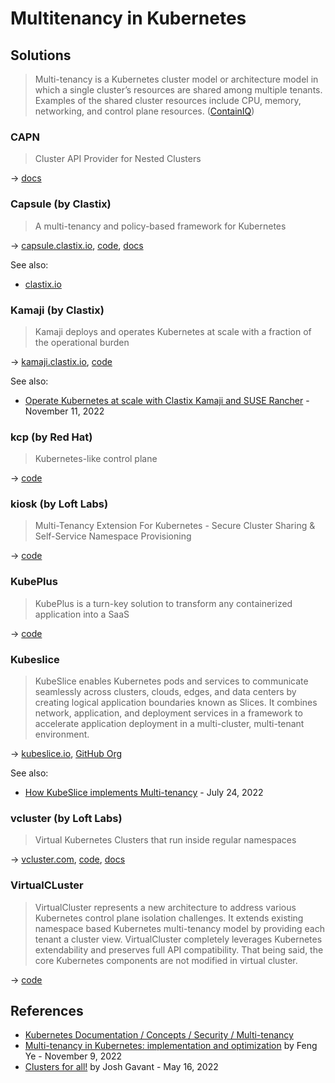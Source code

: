 # Multitenancy in Kubernetes

## Solutions

> Multi-tenancy is a Kubernetes cluster model or architecture model in which a single cluster’s resources are shared among multiple tenants. Examples of the shared cluster resources include CPU, memory, networking, and control plane resources. ([ContainIQ](https://www.containiq.com/post/kubernetes-multi-tenancy))

### CAPN

> Cluster API Provider for Nested Clusters

→ [docs](https://github.com/kubernetes-sigs/cluster-api-provider-nested/blob/main/docs/README.md)

### Capsule (by Clastix)

> A multi-tenancy and policy-based framework for Kubernetes

→ [capsule.clastix.io](https://capsule.clastix.io/), [code](https://github.com/clastix/capsule), [docs](https://capsule.clastix.io/docs/general/)

See also:

* [clastix.io](https://clastix.io/kubernetes-multi-tenancy)

### Kamaji (by Clastix)

> Kamaji deploys and operates Kubernetes at scale with a fraction of the operational burden

→ [kamaji.clastix.io](https://kamaji.clastix.io/), [code](https://github.com/clastix/kamaji)

See also:

* [Operate Kubernetes at scale with Clastix Kamaji and SUSE Rancher](https://www.suse.com/c/operate-kubernetes-at-scale-with-clastix-kamaji-and-suse-rancher/) - November 11, 2022

### kcp (by Red Hat)

> Kubernetes-like control plane

→ [code](https://github.com/kcp-dev/kcp)

### kiosk (by Loft Labs)

> Multi-Tenancy Extension For Kubernetes - Secure Cluster Sharing & Self-Service Namespace Provisioning

→ [code](https://github.com/loft-sh/kiosk)

### KubePlus

> KubePlus is a turn-key solution to transform any containerized application into a SaaS

→ [code](https://github.com/cloud-ark/kubeplus)

### Kubeslice

> KubeSlice enables Kubernetes pods and services to communicate seamlessly across clusters, clouds, edges, and data centers by creating logical application boundaries known as Slices. It combines network, application, and deployment services in a framework to accelerate application deployment in a multi-cluster, multi-tenant environment.

→ [kubeslice.io](https://kubeslice.io/), [GitHub Org](https://github.com/kubeslice)

See also:

* [How KubeSlice implements Multi-tenancy](https://avesha.io/blogs/how-kubeslice-implements-multi-tenancy/) - July 24, 2022

### vcluster (by Loft Labs)

> Virtual Kubernetes Clusters that run inside regular namespaces

→ [vcluster.com](https://www.vcluster.com/), [code](https://github.com/loft-sh/vcluster), [docs](https://www.vcluster.com/docs/what-are-virtual-clusters)

### VirtualCLuster

> VirtualCluster represents a new architecture to address various Kubernetes control plane isolation challenges. It extends existing namespace based Kubernetes multi-tenancy model by providing each tenant a cluster view. VirtualCluster completely leverages Kubernetes extendability and preserves full API compatibility. That being said, the core Kubernetes components are not modified in virtual cluster.

→ [code](https://github.com/kubernetes-sigs/cluster-api-provider-nested/tree/main/virtualcluster)

## References

* [Kubernetes Documentation / Concepts / Security / Multi-tenancy](https://kubernetes.io/docs/concepts/security/multi-tenancy/)
* [Multi-tenancy in Kubernetes: implementation and optimization](https://www.cncf.io/blog/2022/11/09/multi-tenancy-in-kubernetes-implementation-and-optimization/) by Feng Ye - November 9, 2022
* [Clusters for all!](https://blog.joshgav.com/posts/cluster-level-multitenancy) by Josh Gavant - May 16, 2022
